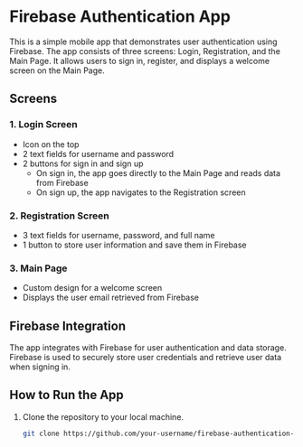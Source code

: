 # Firebase Authentication App

This is a simple mobile app that demonstrates user authentication using Firebase. The app consists of three screens: Login, Registration, and the Main Page. It allows users to sign in, register, and displays a welcome screen on the Main Page.

## Screens

### 1. Login Screen
- Icon on the top
- 2 text fields for username and password
- 2 buttons for sign in and sign up
  - On sign in, the app goes directly to the Main Page and reads data from Firebase
  - On sign up, the app navigates to the Registration screen

### 2. Registration Screen
- 3 text fields for username, password, and full name
- 1 button to store user information and save them in Firebase

### 3. Main Page
- Custom design for a welcome screen
- Displays the user email retrieved from Firebase

## Firebase Integration

The app integrates with Firebase for user authentication and data storage. Firebase is used to securely store user credentials and retrieve user data when signing in.

## How to Run the App

1. Clone the repository to your local machine.
   ```bash
   git clone https://github.com/your-username/firebase-authentication-app.git
